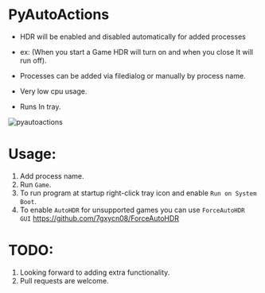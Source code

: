 # PyAutoActions


- HDR will be enabled and disabled automatically for added processes


- ex: (When you start a Game HDR will turn on and when you close It will run off).
- Processes can be added via filedialog or manually by process name.
- Very low cpu usage.
- Runs In tray.


![pyautoactions](https://github.com/7gxycn08/PyAutoActions/assets/121936658/3db2657d-f30a-4c25-bb99-30994e897fda)


# Usage:
1. Add process name.
2. Run `Game`.
3. To run program at startup right-click tray icon and enable `Run on System Boot`.
4. To enable `AutoHDR` for unsupported games you can use `ForceAutoHDR GUI` https://github.com/7gxycn08/ForceAutoHDR

# TODO:
1. Looking forward to adding extra functionality.
2. Pull requests are welcome.
